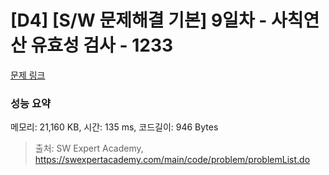 # [D4] [S/W 문제해결 기본] 9일차 - 사칙연산 유효성 검사 - 1233 

[문제 링크](https://swexpertacademy.com/main/code/problem/problemDetail.do?contestProbId=AV141176AIwCFAYD) 

### 성능 요약

메모리: 21,160 KB, 시간: 135 ms, 코드길이: 946 Bytes



> 출처: SW Expert Academy, https://swexpertacademy.com/main/code/problem/problemList.do